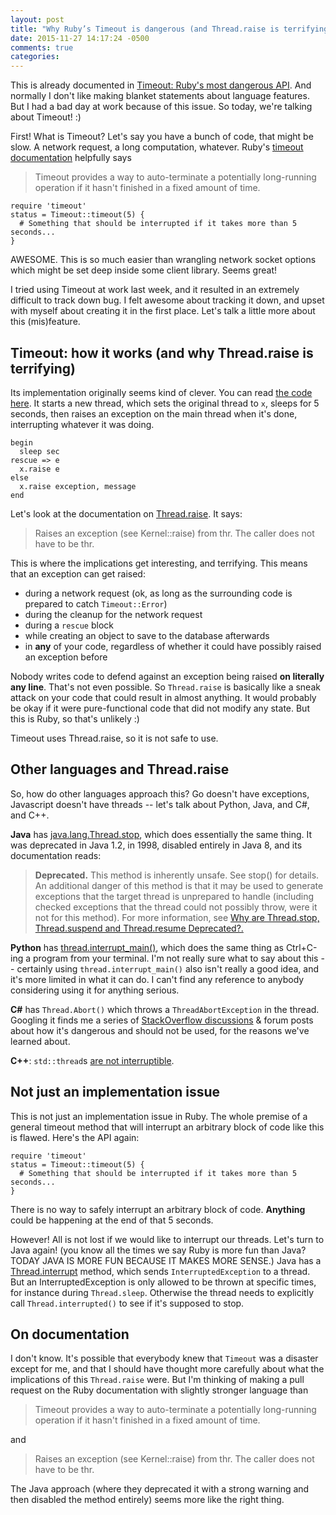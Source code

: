 ```yaml
---
layout: post
title: "Why Ruby’s Timeout is dangerous (and Thread.raise is terrifying)"
date: 2015-11-27 14:17:24 -0500
comments: true
categories: 
---
```


This is already documented in [Timeout: Ruby's most dangerous API](http://www.mikeperham.com/2015/05/08/timeout-rubys-most-dangerous-api/). And normally I don't like making blanket statements about language features. But I had a bad day at work because of this issue. So today, we're talking about Timeout! :)

First! What is Timeout? Let's say you have a bunch of code, that might be slow. A network request, a long computation, whatever.  Ruby's [timeout documentation](http://ruby-doc.org/stdlib-2.1.2/libdoc/timeout/rdoc/Timeout.html) helpfully says 

> Timeout provides a way to auto-terminate a potentially long-running operation if it hasn't finished in a fixed amount of time.

```
require 'timeout'
status = Timeout::timeout(5) {
  # Something that should be interrupted if it takes more than 5 seconds...
}
```

AWESOME. This is so much easier than wrangling network socket options which might be set deep inside some client library. Seems great!

I tried using Timeout at work last week, and it resulted in an extremely difficult to track down bug. I felt awesome about tracking it down, and upset with myself about creating it in the first place. Let's talk a little more about this (mis)feature.

## Timeout: how it works (and why Thread.raise is terrifying)

Its implementation originally seems kind of clever. You can read [the code here](https://github.com/ruby/ruby/blob/trunk/lib/timeout.rb#L72). It starts a new thread, which sets the original thread to `x`, sleeps for 5 seconds, then raises an exception on the main thread when it's done, interrupting whatever it was doing.

```
begin
  sleep sec
rescue => e
  x.raise e
else
  x.raise exception, message
end
```

Let's look at the documentation on [Thread.raise](http://ruby-doc.org/core-1.9.3/Thread.html#method-i-raise). It says:

> Raises an exception (see Kernel::raise) from thr. The caller does not have to be thr.

This is where the implications get interesting, and terrifying. This means that an exception can get raised:

* during a network request (ok, as long as the surrounding code is prepared to catch `Timeout::Error`)
* during the cleanup for the network request
* during a `rescue` block
* while creating an object to save to the database afterwards
* in **any** of your code, regardless of whether it could have possibly raised an exception before

Nobody writes code to defend against an exception being raised **on literally any line**. That's not even possible. So `Thread.raise` is basically like a sneak attack on your code that could result in almost anything. It would probably be okay if it were pure-functional code that did not modify any state. But this is Ruby, so that's unlikely :)

Timeout uses Thread.raise, so it is not safe to use.

## Other languages and Thread.raise

So, how do other languages approach this? Go doesn't have exceptions, Javascript doesn't have threads -- let's talk about Python, Java, and C#, and C++.

**Java** has [java.lang.Thread.stop](http://docs.oracle.com/javase/6/docs/api/java/lang/Thread.html#stop%28java.lang.Throwable%29), which does essentially the same thing. It was deprecated in Java 1.2, in 1998, disabled entirely in Java 8, and its documentation reads:

> **Deprecated.** This method is inherently unsafe. See stop() for details. An additional danger of this method is that it may be used to generate exceptions that the target thread is unprepared to handle (including checked exceptions that the thread could not possibly throw, were it not for this method). For more information, see [Why are Thread.stop, Thread.suspend and Thread.resume Deprecated?.](http://docs.oracle.com/javase/6/docs/technotes/guides/concurrency/threadPrimitiveDeprecation.html)

**Python** has [thread.interrupt_main()](https://docs.python.org/2/library/thread.html#thread.interrupt_main), which does the same thing as Ctrl+C-ing a program from your terminal. I'm not really sure what to say about this -- certainly using `thread.interrupt_main()` also isn't really a good idea, and it's more limited in what it can do. I can't find any reference to anybody considering using it for anything serious.

**C#** has `Thread.Abort()` which throws a `ThreadAbortException` in the thread. Googling it finds me a series of [StackOverflow discussions](http://stackoverflow.com/questions/1559255/whats-wrong-with-using-thread-abort) & forum posts about how it's dangerous and should not be used, for the reasons we've learned about.

**C++**: `std::thread`s [are not interruptible](http://en.cppreference.com/w/cpp/thread/thread).

## Not just an implementation issue

This is not just an implementation issue in Ruby. The whole premise of a general timeout method that will interrupt an arbitrary block of code like this is flawed. Here's the API again:

```
require 'timeout'
status = Timeout::timeout(5) {
  # Something that should be interrupted if it takes more than 5 seconds...
}
```

There is no way to safely interrupt an arbitrary block of code. **Anything** could be happening at the end of that 5 seconds.

However! All is not lost if we would like to interrupt our threads. Let's turn to Java again! (you know all the times we say Ruby is more fun than Java? TODAY JAVA IS MORE FUN BECAUSE IT MAKES MORE SENSE.) Java has a [Thread.interrupt](https://docs.oracle.com/javase/tutorial/essential/concurrency/interrupt.html) method, which sends `InterruptedException` to a thread. But an InterruptedException is only allowed to be thrown at specific times, for instance during `Thread.sleep`. Otherwise the thread needs to explicitly call `Thread.interrupted()` to see if it's supposed to stop.

## On documentation

I don't know. It's possible that everybody knew that `Timeout` was a disaster except for me, and that I should have thought more carefully about what the implications of this `Thread.raise` were. But I'm thinking of making a pull request on the Ruby documentation with slightly stronger language than

> Timeout provides a way to auto-terminate a potentially long-running operation if it hasn't finished in a fixed amount of time.

and 

> Raises an exception (see Kernel::raise) from thr. The caller does not have to be thr.

The Java approach (where they deprecated it with a strong warning and then disabled the method entirely) seems more like the right thing.